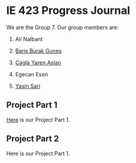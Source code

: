 # IE 423 Progress Journal

We are the Group 7. Our group members are:
1. Ali Nalbant
2. <p><a href="https://github.com/bbgunes.html">Baris Burak Gunes</a></p>
3. <p><a href="https://github.com/cyaslan97.html">Cagla Yaren Aslan</a></p>
4. Egecan Esen
5. <p><a href="https://github.com/yasinsariboun.html">Yasin Sari</a></p>

## Project Part 1
[Here](files/Group7_ProjectPart1.html) is our Project Part 1.

## Project Part 2

Here is our Project Part 1.
